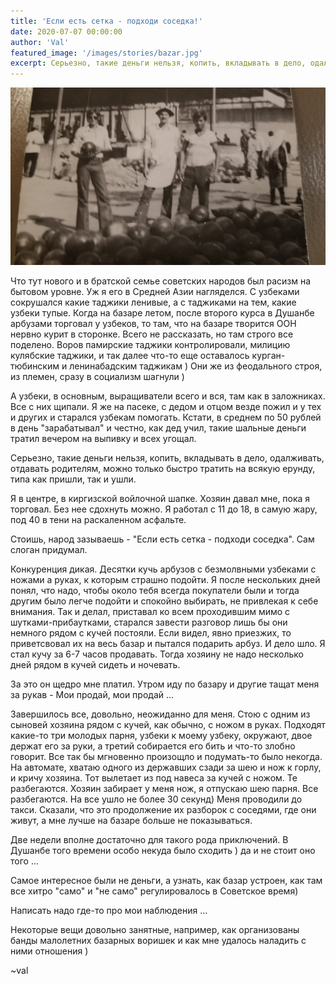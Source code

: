 ```yaml
---
title: 'Если есть сетка - подходи соседка!'
date: 2020-07-07 00:00:00
author: 'Val'
featured_image: '/images/stories/bazar.jpg'
excerpt: Серьезно, такие деньги нельзя, копить, вкладывать в дело, одалживать, отдавать родителям, можно только быстро тратить на всякую ерунду, типа как пришли, так и ушли.
---
```

![](/images/stories/bazar.jpg)

Что тут нового и в братской семье советских народов был расизм на бытовом уровне. Уж я его в Средней Азии нагляделся. С узбеками сокрушался какие таджики ленивые, а с таджиками на тем, какие узбеки тупые. Когда на базаре летом, после второго курса в Душанбе арбузами торговал у узбеков, то там, что на базаре творится ООН нервно курит в сторонке. Всего не рассказать, но там строго все поделено. Воров памирские таджики контролировали, милицию кулябские таджики, и так далее что-то еще оставалось курган-тюбинским и ленинабадским таджикам ) Они же из феодального строя, из племен, сразу в социализм шагнули )

А узбеки, в основным, выращиватели всего и вся, там как в заложниках. Все с них щипали. Я же на пасеке, с дедом и отцом везде пожил и у тех и других и старался узбекам помогать. Кстати, в среднем по 50 рублей в день "зарабатывал" и честно,  как дед учил, такие шальные деньги тратил вечером на выпивку и всех угощал.

Серьезно, такие деньги нельзя, копить, вкладывать в дело, одалживать, отдавать родителям, можно только быстро тратить на всякую ерунду, типа как пришли, так и ушли.

Я в центре, в киргизской войлочной шапке. Хозяин давал мне, пока я торговал.
Без нее сдохнуть можно.  Я работал с 11 до 18, в самую жару, под 40 в тени на раскаленном асфальте.

Стоишь, народ зазываешь - "Если есть сетка - подходи соседка". Сам слоган придумал. 



Конкуренция дикая. Десятки кучь арбузов с безмолвными узбеками с ножами а руках, к которым страшно подойти. Я после нескольких дней понял, что надо, чтобы около тебя всегда покупатели были и тогда другим было легче подойти и спокойно выбирать, не привлекая к себе внимания. Так и делал, приставал ко всем проходившим мимо с шутками-прибаутками, старался завести разговор лишь бы они немного рядом с кучей постояли. Если видел, явно приезжих, то приветсвовал их на весь базар и пытался подарить арбуз. И дело шло. Я стал кучу за 6-7 часов продавать. Тогда хозяину не надо несколько дней рядом в кучей сидеть и ночевать.

За это он щедро мне платил. Утром иду по базару и другие тащат меня за рукав - Мои продай, мои продай ...

Завершилось все, довольно, неожиданно для меня. Стою с одним из сыновей хозяина рядом с кучей, как обычно, с ножом в руках. Подходят какие-то три молодых парня, узбеки к моему узбеку, окружают, двое держат его за руки, а третий собирается его бить и что-то злобно говорит. Все так бы мгновенно произощло и подумать-то было некогда. На автомате, хватаю одного из державших сзади за шею и нож к горлу, и кричу хозяина. Тот вылетает из под навеса за кучей с ножом. Те разбегаются. Хозяин забирает у меня нож, я отпускаю шею парня. Все разбегаются. На все ушло не более 30 секунд)
Меня проводили до такси. Сказали, что это продолжение их разборок с соседями, где они живут, а мне лучше на базаре больше не показываться. 

Две недели вполне достаточно для такого рода приключений. В Душанбе того времени особо некуда было сходить ) да и не стоит оно того ...

Самое интересное были не деньги, а узнать, как базар устроен, как там все хитро "само" и "не само" регулировалось в Советское время)

Написать надо где-то про мои наблюдения ...

Некоторые вещи довольно занятные, например, как организованы банды малолетних базарных воришек и как мне удалось наладить с ними отношения )

~val
